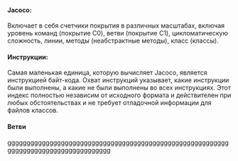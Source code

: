 #### Jacoco:
Включает в себя счетчики покрытия в различных масштабах, включая уровень команд (покрытие C0), ветви (покрытие C1), цикломатическую сложность, линии, методы (неабстрактные методы), класс (классы).
#### Инструкции:
Самая маленькая единица, которую вычисляет Jacoco, является инструкцией байт-кода. Охват инструкций указывает, какие инструкции были выполнены, а какие не были выполнены во всех инструкциях. Этот индекс полностью независим от исходного формата и действителен при любых обстоятельствах и не требует отладочной информации для файлов классов.
#### Ветви
ggggggggggggggggggggggggggggggggggggggggggggggggggggggggggggggggggggggggggggggggggggg